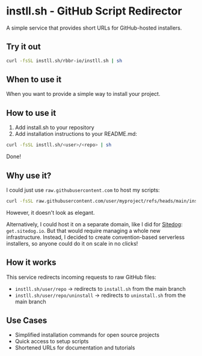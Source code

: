 # instll.sh - GitHub Script Redirector

A simple service that provides short URLs for GitHub-hosted installers.

## Try it out

```bash
curl -fsSL instll.sh/rbbr-io/instll.sh | sh
```

## When to use it

When you want to provide a simple way to install your project.


## How to use it

1. Add install.sh to your repository
2. Add installation instructions to your README.md:

  ```bash
  curl -fsSL instll.sh/<user>/<repo> | sh
  ```

Done!

## Why use it?

I could just use `raw.githubusercontent.com` to host my scripts:

```bash
curl -fsSL raw.githubusercontent.com/user/myproject/refs/heads/main/install.sh | sh
```

However, it doesn't look as elegant.

Alternatively, I could host it on a separate domain, like I did for [Sitedog](https://sitedog.io): `get.sitedog.io`. But that would require managing a whole new infrastructure. Instead, I decided to create convention-based serverless installers, so anyone could do it on scale in no clicks!

## How it works

This service redirects incoming requests to raw GitHub files:

- `instll.sh/user/repo` → redirects to `install.sh` from the main branch
- `instll.sh/user/repo/uninstall` → redirects to `uninstall.sh` from the main branch


## Use Cases

- Simplified installation commands for open source projects
- Quick access to setup scripts
- Shortened URLs for documentation and tutorials
